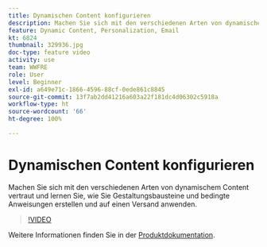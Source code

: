 ```yaml
---
title: Dynamischen Content konfigurieren
description: Machen Sie sich mit den verschiedenen Arten von dynamischem Content vertraut und lernen Sie, wie Sie Gestaltungsbausteine und bedingte Anweisungen erstellen und auf einen Versand anwenden.
feature: Dynamic Content, Personalization, Email
kt: 6824
thumbnail: 329936.jpg
doc-type: feature video
activity: use
team: WWFRE
role: User
level: Beginner
exl-id: a649e71c-1866-4596-88cf-0ede861c8845
source-git-commit: 13f7ab2dd41216a603a22f181dc4d06302c5918a
workflow-type: ht
source-wordcount: '66'
ht-degree: 100%

---
```


# Dynamischen Content konfigurieren

Machen Sie sich mit den verschiedenen Arten von dynamischem Content vertraut und lernen Sie, wie Sie Gestaltungsbausteine und bedingte Anweisungen erstellen und auf einen Versand anwenden.

>[!VIDEO](https://video.tv.adobe.com/v/329936?quality=12&learn=on)

Weitere Informationen finden Sie in der [Produktdokumentation](https://experienceleague.adobe.com/docs/campaign-classic/using/sending-messages/personalizing-deliveries/conditional-content.html?lang=de).
